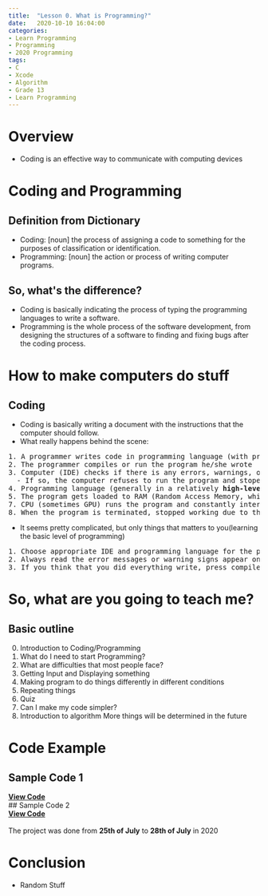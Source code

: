 ```yaml
---
title:  "Lesson 0. What is Programming?"
date:   2020-10-10 16:04:00
categories:
- Learn Programming
- Programming
- 2020 Programming
tags:
- C
- Xcode
- Algorithm
- Grade 13
- Learn Programming
---
```

# Overview
* Coding is an effective way to communicate with computing devices

# Coding and Programming
## Definition from Dictionary
* Coding: [noun] the process of assigning a code to something for the purposes of classification or identification.
* Programming: [noun] the action or process of writing computer programs.
## So, what's the difference?
* Coding is basically indicating the process of typing the programming languages to write a software.
* Programming is the whole process of the software development, from designing the structures of a software to finding and fixing bugs after the coding process.

# How to make computers do stuff
## Coding
* Coding is basically writing a document with the instructions that the computer should follow.
* What really happens behind the scene:
<pre>
1. A programmer writes code in programming language (with proper grammar for that specific programming language)
2. The programmer compiles or run the program he/she wrote
3. Computer (IDE) checks if there is any errors, warnings, or potential errors in the code.
  - If so, the computer refuses to run the program and stopes the process
4. Programming language (generally in a relatively <b>high-level</b> form so that programmer can understand easier) gets translated to machine code (The language that computer can understand)
5. The program gets loaded to RAM (Random Access Memory, which has about 8~32GB capacity in typical computers nowadays)
7. CPU (sometimes GPU) runs the program and constantly interact with RAM during the process
8. When the program is terminated, stopped working due to the errors, or finished the work assigned CPU stops the program and offload the datas from RAM so it can work on the new task
</pre>
* It seems pretty complicated, but only things that matters to you(learning the basic level of programming)
<pre>
1. Choose appropriate IDE and programming language for the purpose
2. Always read the error messages or warning signs appear on the screen
3. If you think that you did everything write, press compile(or run) on the IDE to order you computer to run your program
</pre>


# So, what are you going to teach me?
## Basic outline
0. Introduction to Coding/Programming
1. What do I need to start Programming?
2. What are difficulties that most people face?
3. Getting Input and Displaying something
4. Making program to do things differently in different conditions
5. Repeating things
6. Quiz
7. Can I make my code simpler?
8. Introduction to algorithm
More things will be determined in the future

# Code Example
## Sample Code 1
<div>
<a onclick = "this.nextSibling.style.display=(this.nextSibling.style.display=='none')?'block':'none';" href = "javascript:void(0)">
<b>View Code</b>
</a><div style = "DISPLAY : none">
<script src="https://gist.github.com/andylang8445/af9ee066867631a1bc02cbe8b73493ee.js"></script>
</div>
</div>
## Sample Code 2
<div>
<a onclick = "this.nextSibling.style.display=(this.nextSibling.style.display=='none')?'block':'none';" href = "javascript:void(0)">
<b>View Code</b>
</a><div style = "DISPLAY : none">
<script src="https://gist.github.com/andylang8445/bb6da1b47954f05d75449bc5f9b2c912.js"></script>
</div>
</div>
<br>The project was done from <b>25th of July</b> to <b>28th of July</b> in 2020

# Conclusion
* Random Stuff
